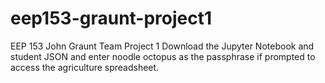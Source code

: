 # eep153-graunt-project1
EEP 153 John Graunt Team Project 1
Download the Jupyter Notebook and student JSON and enter noodle octopus as the passphrase if prompted to access the agriculture spreadsheet.
